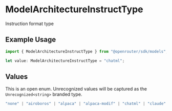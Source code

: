 # ModelArchitectureInstructType

Instruction format type

## Example Usage

```typescript
import { ModelArchitectureInstructType } from "@openrouter/sdk/models";

let value: ModelArchitectureInstructType = "chatml";
```

## Values

This is an open enum. Unrecognized values will be captured as the `Unrecognized<string>` branded type.

```typescript
"none" | "airoboros" | "alpaca" | "alpaca-modif" | "chatml" | "claude" | "code-llama" | "gemma" | "llama2" | "llama3" | "mistral" | "nemotron" | "neural" | "openchat" | "phi3" | "rwkv" | "vicuna" | "zephyr" | "deepseek-r1" | "deepseek-v3.1" | "qwq" | "qwen3" | Unrecognized<string>
```